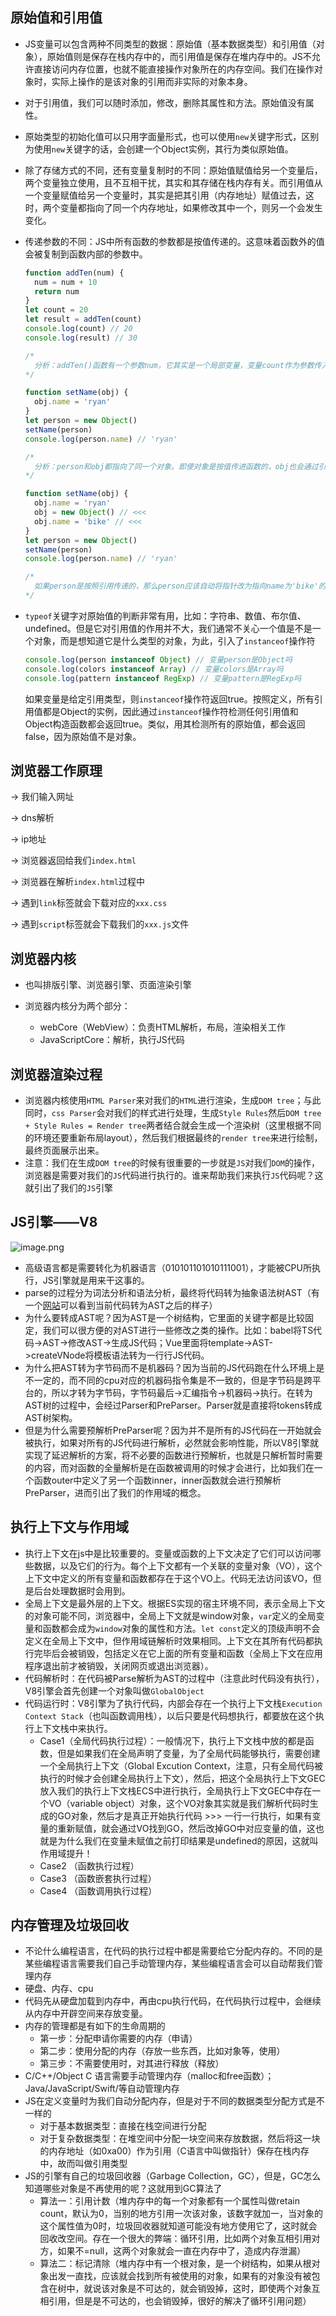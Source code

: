 ## 原始值和引用值

* JS变量可以包含两种不同类型的数据：原始值（基本数据类型）和引用值（对象），原始值则是保存在栈内存中的，而引用值是保存在堆内存中的。JS不允许直接访问内存位置，也就不能直接操作对象所在的内存空间。我们在操作对象时，实际上操作的是该对象的引用而非实际的对象本身。

* 对于引用值，我们可以随时添加，修改，删除其属性和方法。原始值没有属性。

* 原始类型的初始化值可以只用字面量形式，也可以使用`new`关键字形式，区别为使用`new`关键字的话，会创建一个Object实例，其行为类似原始值。

* 除了存储方式的不同，还有变量复制时的不同：原始值赋值给另一个变量后，两个变量独立使用，且不互相干扰，其实和其存储在栈内存有关。而引用值从一个变量赋值给另一个变量时，其实是把其引用（内存地址）赋值过去，这时，两个变量都指向了同一个内存地址，如果修改其中一个，则另一个会发生变化。

* 传递参数的不同：JS中所有函数的参数都是按值传递的。这意味着函数外的值会被复制到函数内部的参数中。

  ```js
  function addTen(num) {
    num = num + 10
    return num
  }
  let count = 20
  let result = addTen(count)
  console.log(count) // 20
  console.log(result) // 30
  
  /*
  	分析：addTen()函数有一个参数num，它其实是一个局部变量，变量count作为参数传入，count的值为20，这个值被复制到参数num以便在addTen()函数使用。在函数内部，参数num的值被加上了10，但这并不会影响函数外部的原始变量count。参数num和count互不干扰。
  */
  ```

  ```js
  function setName(obj) {
    obj.name = 'ryan'
  }
  let person = new Object()
  setName(person)
  console.log(person.name) // 'ryan'
  
  /*
  	分析：person和obj都指向了同一个对象。即使对象是按值传进函数的，obj也会通过引用访问对象。当函数内部给obj设置了name属性时，函数外部的对象也会反映这个变化。因为obj指向的对象保存在全局作用域的堆内存上。
  */
  ```

  ```js
  function setName(obj) {
    obj.name = 'ryan'
    obj = new Object() // <<<
    obj.name = 'bike' // <<<
  }
  let person = new Object()
  setName(person)
  console.log(person.name) // 'ryan'
  
  /*
  	如果person是按照引用传递的，那么person应该自动将指针改为指向name为'bike'的对象，但是当我们再次访问person.name时，他的值还是'ryan'。这表明函数中参数的值发生改变之后，原始的引用仍然没变。当obj在函数内部被重写时，它变成了一个指向本地对象的指针。而那个本地对象在函数执行结束时就被销毁了。
  */
  ```

* `typeof`关键字对原始值的判断非常有用，比如：字符串、数值、布尔值、undefined。但是它对引用值的作用并不大，我们通常不关心一个值是不是一个对象，而是想知道它是什么类型的对象，为此，引入了`instanceof`操作符

  ```js
  console.log(person instanceof Object) // 变量person是Object吗
  console.log(colors instanceof Array) // 变量colors是Array吗
  console.log(pattern instanceof RegExp) // 变量pattern是RegExp吗
  ```

  如果变量是给定引用类型，则`instanceof`操作符返回true。按照定义，所有引用值都是Object的实例，因此通过`instanceof`操作符检测任何引用值和Object构造函数都会返回true。类似，用其检测所有的原始值，都会返回false，因为原始值不是对象。







## 浏览器工作原理

-> 我们输入网址 

-> dns解析 

-> ip地址 

-> 浏览器返回给我们`index.html` 

-> 浏览器在解析`index.html`过程中

-> 遇到`link`标签就会下载对应的`xxx.css`

-> 遇到`script`标签就会下载我们的`xxx.js`文件







## 浏览器内核

* 也叫排版引擎、浏览器引擎、页面渲染引擎

* 浏览器内核分为两个部分：
  * webCore（WebView）：负责HTML解析，布局，渲染相关工作
  * JavaScriptCore：解析，执行JS代码








## 浏览器渲染过程

* 浏览器内核使用`HTML Parser`来对我们的`HTML`进行渲染，生成`DOM tree`；与此同时，`css Parser`会对我们的样式进行处理，生成`Style Rules`然后`DOM tree + Style Rules = Render tree`两者结合就会生成一个渲染树（这里根据不同的环境还要重新布局layout），然后我们根据最终的`render tree`来进行绘制，最终页面展示出来。
* 注意：我们在生成`DOM tree`的时候有很重要的一步就是`JS`对我们`DOM`的操作，浏览器是需要对我们的`JS`代码进行执行的。谁来帮助我们来执行`JS`代码呢？这就引出了我们的`JS`引擎









## JS引擎——V8

![image.png](https://cdn.nlark.com/yuque/0/2022/png/2928490/1647704241533-c9e74dba-beb3-4c5d-a3f3-9160fe814831.png?x-oss-process=image%2Fresize%2Cw_1500%2Climit_0)

* 高级语言都是需要转化为机器语言（010101101010111001），才能被CPU所执行，JS引擎就是用来干这事的。
* parse的过程分为词法分析和语法分析，最终将代码转为抽象语法树AST（有一个[网站](https://astexplorer.net)可以看到当前代码转为AST之后的样子）
* 为什么要转成AST呢？因为AST是一个树结构，它里面的关键字都是比较固定，我们可以很方便的对AST进行一些修改之类的操作。比如：babel将TS代码->AST->修改AST->生成JS代码；Vue里面将template->AST->createVNode将模板语法转为一行行JS代码。
* 为什么把AST转为字节码而不是机器码？因为当前的JS代码跑在什么环境上是不一定的，而不同的cpu对应的机器码指令集是不一致的，但是字节码是跨平台的，所以才转为字节码，字节码最后->汇编指令->机器码->执行。在转为AST树的过程中，会经过Parser和PreParser。Parser就是直接将tokens转成AST树架构。
* 但是为什么需要预解析PreParser呢？因为并不是所有的JS代码在一开始就会被执行，如果对所有的JS代码进行解析，必然就会影响性能，所以V8引擎就实现了延迟解析的方案，将不必要的函数进行预解析，也就是只解析暂时需要的内容，而对函数的全量解析是在函数被调用的时候才会进行，比如我们在一个函数outer中定义了另一个函数inner，inner函数就会进行预解析PreParser，进而引出了我们的作用域的概念。






## 执行上下文与作用域
* 执行上下文在js中是比较重要的。变量或函数的上下文决定了它们可以访问哪些数据，以及它们的行为。每个上下文都有一个关联的变量对象（VO），这个上下文中定义的所有变量和函数都存在于这个VO上。代码无法访问该VO，但是后台处理数据时会用到。
* 全局上下文是最外层的上下文。根据ES实现的宿主环境不同，表示全局上下文的对象可能不同，浏览器中，全局上下文就是window对象，`var`定义的全局变量和函数都会成为`window`对象的属性和方法。`let const`定义的顶级声明不会定义在全局上下文中，但作用域链解析时效果相同。上下文在其所有代码都执行完毕后会被销毁，包括定义在它上面的所有变量和函数（全局上下文在应用程序退出前才被销毁，关闭网页或退出浏览器）。
* 代码解析时：在代码被Parse解析为AST的过程中（注意此时代码没有执行），V8引擎会首先创建一个对象叫做`GlobalObject`
* 代码运行时：V8引擎为了执行代码，内部会存在一个执行上下文栈`Execution Context Stack`（也叫函数调用栈），以后只要是代码想执行，都要放在这个执行上下文栈中来执行。
  * Case1（全局代码执行过程）：一般情况下，执行上下文栈中放的都是函数，但是如果我们在全局声明了变量，为了全局代码能够执行，需要创建一个全局执行上下文（Global Excution  Context，注意，只有全局代码被执行的时候才会创建全局执行上下文），然后，把这个全局执行上下文GEC放入我们的执行上下文栈ECS中进行执行，全局执行上下文GEC中存在一个VO（variable object）对象，这个VO对象其实就是我们解析代码时生成的GO对象，然后才是真正开始执行代码   >>>   一行一行执行，如果有变量的重新赋值，就会通过VO找到GO，然后改掉GO中对应变量的值，这也就是为什么我们在变量未赋值之前打印结果是undefined的原因，这就叫作用域提升！
  * Case2 （函数执行过程）
  * Case3 （函数嵌套执行过程）
  * Case4 （函数调用执行过程）









## 内存管理及垃圾回收

* 不论什么编程语言，在代码的执行过程中都是需要给它分配内存的。不同的是某些编程语言需要我们自己手动管理内存，某些编程语言会可以自动帮我们管理内存
* 硬盘、内存、cpu
* 代码先从硬盘加载到内存中，再由cpu执行代码，在代码执行过程中，会继续从内存中开辟空间来存放变量。
* 内存的管理都是有如下的生命周期的
  * 第一步：分配申请你需要的内存（申请）
  * 第二步：使用分配的内存（存放一些东西，比如对象等，使用）
  * 第三步：不需要使用时，对其进行释放（释放）
* C/C++/Object C 语言需要手动管理内存（malloc和free函数）；Java/JavaScript/Swift/等自动管理内存
* JS在定义变量时为我们自动分配内存，但是对于不同的数据类型分配方式是不一样的
  * 对于基本数据类型：直接在栈空间进行分配
  * 对于复杂数据类型：在堆空间中分配一块空间来存放数据，然后将这一块的内存地址（如0xa00）作为引用（C语言中叫做指针）保存在栈内存中，故而叫做引用类型
* JS的引擎有自己的垃圾回收器（Garbage Collection，GC），但是，GC怎么知道哪些对象是不再使用的呢？这就用到GC算法了
  * 算法一：引用计数（堆内存中的每一个对象都有一个属性叫做retain count，默认为0，当别的地方引用一次该对象，该数字就加一，当对象的这个属性值为0时，垃圾回收器就知道可能没有地方使用它了，这时就会回收改空间。存在一个很大的弊端：循环引用，比如两个对象互相引用对方，如果不=null，这两个对象就会一直在内存中了，造成内存泄漏）
  * 算法二：标记清除（堆内存中有一个根对象，是一个树结构，如果从根对象出发一直找，应该就会找到所有被使用的对象，如果有的对象没有被包含在树中，就说该对象是不可达的，就会销毁掉，这时，即使两个对象互相引用，但是是不可达的，也会销毁掉，很好的解决了循环引用问题）
